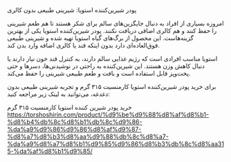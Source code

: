 پودر شیرین‌کننده استویا: شیرینی طبیعی بدون کالری

امروزه بسیاری از افراد به دنبال جایگزین‌های سالم برای شکر هستند تا هم طعم شیرینی را حفظ کنند و هم کالری اضافی دریافت نکنند. پودر شیرین‌کننده استویا یکی از بهترین گزینه‌هاست. این محصول از برگ‌های گیاه استویا تهیه شده و شیرینی طبیعی فوق‌العاده‌ای دارد بدون اینکه قند یا کالری اضافه وارد بدن کند.

استویا مناسب افرادی است که رژیم غذایی سالم دارند، به کنترل قند خون نیاز دارند یا دنبال کاهش وزن هستند. این شیرین‌کننده به راحتی در نوشیدنی‌ها، دسرها و حتی پخت‌وپز قابل استفاده است و بافت و طعم طبیعی شیرینی را حفظ می‌کند.

برای خرید پودر شیرین‌کننده استویا کارمنسیت ۳۱۵ گرم و تجربه شیرینی طبیعی بدون دغدغه، می‌توانید به لینک زیر مراجعه کنید:

خرید پودر شیرین کننده استویا کارمنسیت ۳۱۵ گرم
https://torshoshirin.com/product/%d9%be%d9%88%d8%af%d8%b1-%d8%b4%db%8c%d8%b1%db%8c%d9%86-%da%a9%d9%86%d9%86%d8%af%d9%87-%d8%a7%d8%b3%d8%aa%d9%88%db%8c%d8%a7-%da%a9%d8%a7%d8%b1%d9%85%d9%86%d8%b3%db%8c%d8%aa315-%da%af%d8%b1%d9%85/
